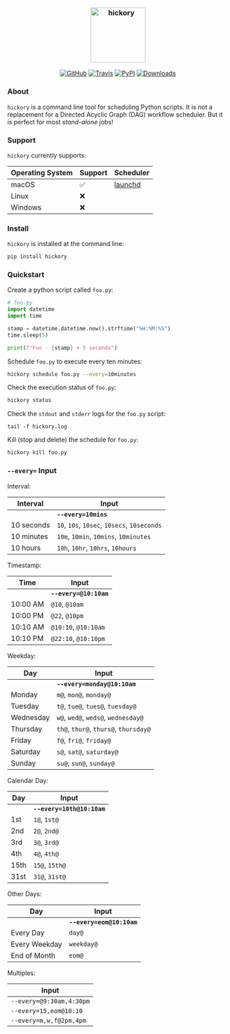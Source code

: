 <h3 align="center">
  <img src="https://raw.githubusercontent.com/maxhumber/hickory/master/logo/hickory.png" width="125px" alt="hickory">
</h3>
<p align="center">
  <a href="https://github.com/maxhumber/hickory"><img alt="GitHub" src="https://img.shields.io/github/license/maxhumber/hickory"></a>
  <a href="https://travis-ci.org/maxhumber/hickory"><img alt="Travis" src="https://img.shields.io/travis/maxhumber/hickory.svg"></a>
  <a href="https://pypi.python.org/pypi/hickory"><img alt="PyPI" src="https://img.shields.io/pypi/v/hickory.svg"></a>
  <a href="https://pepy.tech/project/hickory"><img alt="Downloads" src="https://pepy.tech/badge/hickory"></a>
</p>


### About

`hickory` is a command line tool for scheduling Python scripts. It is not a replacement for a Directed Acyclic Graph (DAG) workflow scheduler. But it is perfect for most *stand-alone* jobs!



### Support

`hickory` currently supports:

| Operating System | Support | Scheduler                                        |
| ---------------- | ------- | ------------------------------------------------ |
| macOS            | ✅       | [launchd](https://en.wikipedia.org/wiki/Launchd) |
| Linux            | ❌       |                                                  |
| Windows          | ❌       |                                                  |



### Install

`hickory` is installed at the command line:

```sh
pip install hickory
```



### Quickstart

Create a python script called `foo.py`:

```python
# foo.py
import datetime
import time

stamp = datetime.datetime.now().strftime("%H:%M:%S")
time.sleep(5)

print(f"Foo - {stamp} + 5 seconds")
```

Schedule `foo.py` to execute every ten minutes:

```sh
hickory schedule foo.py --every=10minutes
```

Check the execution status of `foo.py`:

```sh
hickory status
```

Check the `stdout` and `stderr` logs for the `foo.py` script:

```
tail -f hickory.log
```

Kill (stop and delete) the schedule for `foo.py`:

```sh
hickory kill foo.py
```



### `--every=` Input



Interval:

| Interval   | Input                                       |
| ---------- | ------------------------------------------- |
|            | **`--every=10mins`**                        |
| 10 seconds | `10`, `10s`, `10sec`, `10secs`, `10seconds` |
| 10 minutes | `10m`, `10min`, `10mins`, `10minutes`       |
| 10 hours   | `10h`, `10hr`, `10hrs`, `10hours`           |



Timestamp:

| Time     | Input                  |
| -------- | ---------------------- |
|          | **`--every=@10:10am`** |
| 10:00 AM | `@10`, `@10am`         |
| 10:00 PM | `@22`, `@10pm`         |
| 10:10 AM | `@10:10`, `@10:10am`   |
| 10:10 PM | `@22:10`, `@10:10pm`   |



Weekday:

| Day       | Input                                 |
| --------- | ------------------------------------- |
|           | **`--every=monday@10:10am`**          |
| Monday    | `m@`, `mon@`, `monday@`               |
| Tuesday   | `t@`, `tue@`, `tues@`, `tuesday@`     |
| Wednesday | `w@`, `wed@`, `weds@`, `wednesday@`   |
| Thursday  | `th@`, `thur@`, `thurs@`, `thursday@` |
| Friday    | `f@`, `fri@`, `friday@`               |
| Saturday  | `s@`, `sat@`, `saturday@`             |
| Sunday    | `su@`, `sun@`, `sunday@`              |



Calendar Day:

| Day  | Input                      |
| ---- | -------------------------- |
|      | **`--every=10th@10:10am`** |
| 1st  | `1@`, `1st@`               |
| 2nd  | `2@`, `2nd@`               |
| 3rd  | `3@`, `3rd@`               |
| 4th  | `4@`, `4th@`               |
| 15th | `15@`, `15th@`             |
| 31st | `31@`, `31st@`             |



Other Days:

| Day           | Input                     |
| ------------- | ------------------------- |
|               | **`--every=eom@10:10am`** |
| Every Day     | `day@`                    |
| Every Weekday | `weekday@`                |
| End of Month  | `eom@`                    |



Multiples:

| Input                    |
| ------------------------ |
| `--every=@9:30am,4:30pm` |
| `--every=15,eom@10:10`   |
| `--every=m,w,f@2pm,4pm`  |
